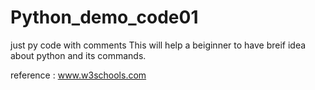 # Python_demo_code01
just py code with comments
This will help a beiginner to have breif idea about python and its commands.


reference : www.w3schools.com
